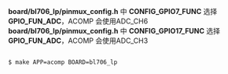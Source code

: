 **board/bl706_lp/pinmux_config.h** 中 **CONFIG_GPIO7_FUNC** 选择 **GPIO_FUN_ADC**，ACOMP 会使用ADC_CH6
**board/bl706_lp/pinmux_config.h** 中 **CONFIG_GPIO17_FUNC** 选择 **GPIO_FUN_ADC**，ACOMP 会使用ADC_CH3

```bash

$ make APP=acomp BOARD=bl706_lp

```